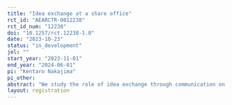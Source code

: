 ```yaml
---
title: "Idea exchange at a share office"
rct_id: "AEARCTR-0012238"
rct_id_num: "12238"
doi: "10.1257/rct.12238-1.0"
date: "2023-10-23"
status: "in_development"
jel: ""
start_year: "2023-11-01"
end_year: "2024-06-01"
pi: "Kentaro Nakajima"
pi_other:
abstract: "We study the role of idea exchange through communication on creativity in a co-working space. We introduce a communication-facilitating app for the part of users in a co-working space and provide a matching service through the app. By examining the facilitated communications with previously unknown partners by the app and the change in creativity, we can examine the impact of communications on creativity."
layout: registration
---
```



